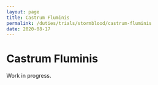 ```yaml
---
layout: page
title: Castrum Fluminis
permalink: /duties/trials/stormblood/castrum-fluminis
date: 2020-08-17
---
```


# Castrum Fluminis

Work in progress.

